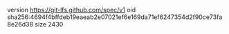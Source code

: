 version https://git-lfs.github.com/spec/v1
oid sha256:4694f4bffdeb19eaeab2e07021ef6e169da71ef6247354d2f90ce73fa8e26d38
size 2430
